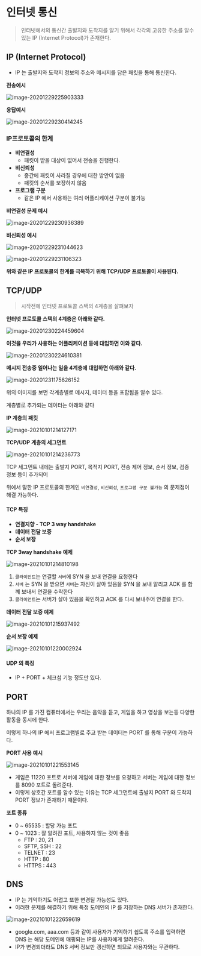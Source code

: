 # 인터넷 통신

>  인터넷에서의 통신간 출발지와 도착지를 알기 위해서 각각의 고유한 주소를 알수있는 IP (Internet Protocol)가 존재한다.



## IP (Internet Protocol)

* IP 는 출발지와 도착지 정보의 주소와 메시지를 담은 패킷을 통해 통신한다.



**전송예시**

![image-20201229225903333](C:\Users\jimfo\AppData\Roaming\Typora\typora-user-images\image-20201229225903333.png)

**응답예시**

![image-20201229230414245](C:\Users\jimfo\AppData\Roaming\Typora\typora-user-images\image-20201229230414245.png)



### IP프로토콜의 한계

* **비연결성**
  * 패킷이 받을 대상이 없어서 전송을 진행한다.
* **비신뢰성**
  * 중간에 패킷이 사라질 경우에 대한 방안이 없음
  * 패킷의 순서를 보장하지 않음
* **프로그램 구분**
  * 같은 IP 에서 사용하는 여러 어플리케이션 구분이 불가능



**비연결성 문제 예시**

![image-20201229230936389](C:\study\back\memo\http\image-20201229230936389.png)

**비신뢰성 예시**

![image-20201229231044623](C:\study\back\memo\http\image-20201229231044623.png)

![image-20201229231106323](C:\study\back\memo\http\image-20201229231106323.png)

**위와 같은 IP 프로토콜의 한계를 극복하기 위해 TCP/UDP 프로토콜이 사용된다.**



## TCP/UDP

> 시작전에 인터넷 프로토콜 스택의 4계층을 살펴보자

**인터넷 프로토콜 스택의 4계층은 아래와 같다.**

![image-20201230224459604](C:\study\back\memo\http\image-20201230224459604.png)

**이것을 우리가 사용하는 어플리케이션 등에 대입하면 이와 같다.**

![image-20201230224610381](C:\study\back\memo\http\image-20201230224610381.png)

**메시지 전송중 일어나는 일을 4계층에 대입하면 아래와 같다.**

![image-20201231175626152](C:\study\back\memo\http\image-20201231175626152.png)

위의 이미지를 보면 각계층별로 메시지, 데이터 등을 포함됨을 알수 있다.

계층별로 추가되는 데이터는 아래와 같다

**IP 계층의 패킷**

![image-20210101214127171](C:\study\back\memo\http\image-20210101214127171.png)



**TCP/UDP 계층의 세그먼트**

![image-20210101214236773](C:\study\back\memo\http\image-20210101214236773.png)

TCP 세그먼트 내에는 출발지 PORT, 목적지 PORT, 전송 제어 정보, 순서 정보, 검증 정보 등이 추가되어

위에서 말한 IP 프로토콜의 한계인 `비연결성`, `비신뢰성`, `프로그램 구분 불가능` 의 문제점이 해결 가능하다.



#### TCP 특징

* **연결지향 - TCP 3 way handshake** 
* **데이터 전달 보증**
* **순서 보장**



**TCP 3way handshake 예제**

![image-20210101214810198](C:\study\back\memo\http\image-20210101214810198.png)

1. `클라이언트`는 연결할 `서버`에 SYN 을 보내 연결을 요청한다
2. `서버` 는 SYN 을 받으면 `서버`는 자신이 살아 있음을 SYN 을 보내 알리고 ACK 를 함꼐 보내서 연결을 수락한다
3. `클라이언트`는 서버가 살아 있음을 확인하고 ACK 를 다시 보내주어 연결을 한다.



**데이터 전달 보증 예제**

![image-20210101215937492](C:\study\back\memo\http\image-20210101215937492.png)

**순서 보장 예제**

![image-20210101220002924](C:\study\back\memo\http\image-20210101220002924.png)



#### UDP 의 특징

* IP + PORT + 체크섬 기능 정도만 있다.



## PORT

하나의 IP 를 가진 컴퓨터에서는 우리는 음악을 듣고, 게임을 하고 영상을 보는등 다양한 활동을 동시에 한다.

이렇게 하나의 IP 에서 프로그램별로 주고 받는 데이터는 PORT 를 통해 구분이 가능하다.



**PORT 사용 예시**

![image-20210101221553145](C:\study\back\memo\http\image-20210101221553145.png)

* 게임은 11220 포트로 서버에 게임에 대한 정보를 요청하고 서버는 게임에 대한 정보를 8090 포트로 돌려준다.
* 이렇게 상호간 포트를 알수 있는 이유는 TCP 세그먼트에 출발지 PORT 와 도착지 PORT 정보가 존재하기 때문이다.



**포트 종류**

* 0 ~ 65535 : 할당 가능 포트 
* 0 ~ 1023 : 잘 알려진 포트, 사용하지 않는 것이 좋음
  * FTP : 20, 21
  * SFTP, SSH : 22
  * TELNET : 23
  * HTTP : 80
  * HTTPS : 443



## DNS

* IP 는 기억하기도 어렵고 또한 변경될 가능성도 있다.
* 이러한 문제를 해결하기 위해 특정 도메인의  IP 를 저장하는 DNS 서버가 존재한다.

![image-20210101222659619](C:\study\back\memo\http\image-20210101222659619.png)

* google.com, aaa.com 등과 같이 사용자가 기억하기 쉽도록 주소를 입력하면 DNS 는 해당 도메인에 매핑되는 IP를 사용자에게 알려준다.
* IP가 변경되더라도 DNS 서버 정보만 갱신하면 되므로 사용자와는 무관하다.